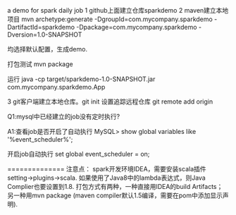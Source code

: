 a demo for spark daily job
1 github上面建立仓库sparkdemo
2 maven建立本地项目
mvn archetype:generate -DgroupId=com.mycompany.sparkdemo -DartifactId=sparkdemo -Dpackage=com.mycompany.sparkdemo -Dversion=1.0-SNAPSHOT

均选择默认配置，生成demo.

打包测试
mvn package

运行
java -cp target/sparkdemo-1.0-SNAPSHOT.jar com.mycompany.sparkdemo.App

3 git客户端建立本地仓库。git init
设置追踪远程仓库 git remote add origin <url>

Q1:mysql中已经建立的job没有定时执行?

A1:查看job是否开启了自动执行
  MySQL> show global variables like '%event_scheduler%';

  开启job自动执行
  set global event_scheduler = on;  

==============
注意点：
spark开发环境IDEA，需要安装scala插件 setting->plugins->scala.
如果使用了Java8中的lambda表达式，则Java Complier也要设置到1.8.
打包方式有两种，一种直接用IDEA的build Artifacts； 另一种用mvn package (maven compiler默认1.5编译，需要在pom中添加显示声明).


